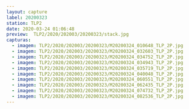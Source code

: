 ```yaml
---
layout: capture
label: 20200323
station: TLP2
date: 2020-03-24 01:06:48
preview:  TLP2/2020/202003/20200323/stack.jpg
capturas:
  - imagem: TLP2/2020/202003/20200323/M20200324_010648_TLP_2P.jpg
  - imagem: TLP2/2020/202003/20200323/M20200324_032603_TLP_2P.jpg
  - imagem: TLP2/2020/202003/20200323/M20200324_034752_TLP_2P.jpg
  - imagem: TLP2/2020/202003/20200323/M20200324_034943_TLP_2P.jpg
  - imagem: TLP2/2020/202003/20200323/M20200324_035719_TLP_2P.jpg
  - imagem: TLP2/2020/202003/20200323/M20200324_040048_TLP_2P.jpg
  - imagem: TLP2/2020/202003/20200323/M20200324_060551_TLP_2P.jpg
  - imagem: TLP2/2020/202003/20200323/M20200324_062435_TLP_2P.jpg
  - imagem: TLP2/2020/202003/20200323/M20200324_074732_TLP_2P.jpg
  - imagem: TLP2/2020/202003/20200323/M20200324_082536_TLP_2P.jpg
---
```

